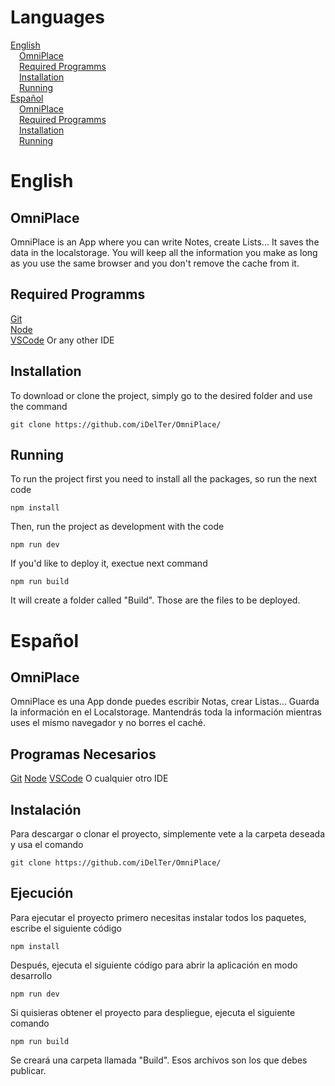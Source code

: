 # Languages
[English](#English)      
&emsp;[OmniPlace](#omniplace)      
&emsp;[Required Programms](#required-programms)      
&emsp;[Installation](#installation)      
&emsp;[Running](#running)        
[Español](#Español)       
&emsp;[OmniPlace](#omniplace-1)      
&emsp;[Required Programms](#programas-necesarios)      
&emsp;[Installation](#instalación)      
&emsp;[Running](#ejecución)       

# English
## OmniPlace
OmniPlace is an App where you can write Notes, create Lists... It saves the data in the localstorage. You will keep all the information you make as long as you use the same browser and you don't remove the cache from it.

## Required Programms
[Git](https://git-scm.com/downloads)       
[Node](https://nodejs.org/en)        
[VSCode](https://code.visualstudio.com/) Or any other IDE       

## Installation
To download or clone the project, simply go to the desired folder and use the command
```
git clone https://github.com/iDelTer/OmniPlace/
```

## Running
To run the project first you need to install all the packages, so run the next code
```
npm install
```
Then, run the project as development with the code
```
npm run dev
```
If you'd like to deploy it, exectue next command
```
npm run build
```
It will create a folder called "Build". Those are the files to be deployed.

# Español
## OmniPlace
OmniPlace es una App donde puedes escribir Notas, crear Listas... Guarda la información en el Localstorage. Mantendrás toda la información mientras uses el mismo navegador y no borres el caché.
## Programas Necesarios
[Git](https://git-scm.com/downloads)
[Node](https://nodejs.org/en)
[VSCode](https://code.visualstudio.com/) O cualquier otro IDE

## Instalación
Para descargar o clonar el proyecto, simplemente vete a la carpeta deseada y usa el comando
```
git clone https://github.com/iDelTer/OmniPlace/
```

## Ejecución
Para ejecutar el proyecto primero necesitas instalar todos los paquetes, escribe el siguiente código
```
npm install
```
Después, ejecuta el siguiente código para abrir la aplicación en modo desarrollo
```
npm run dev
```
Si quisieras obtener el proyecto para despliegue, ejecuta el siguiente comando
```
npm run build
```
Se creará una carpeta llamada "Build". Esos archivos son los que debes publicar.
